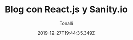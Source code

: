 ---
title: 'Blog con React.js y Sanity.io'
date: 2019-12-27T19:44:35.349Z
description: 'Una implentación básica de Sanity.io como Backend para crear un blog usando React.js para el Frontend y GraphQL para obtener los datos de la API generada.'
author: 'Tonalli'
twitterUser: 'TuentyFaiv'
banner: ./cover.png
color: '#333333'
url: 'https://blogtf.now.sh/'
---